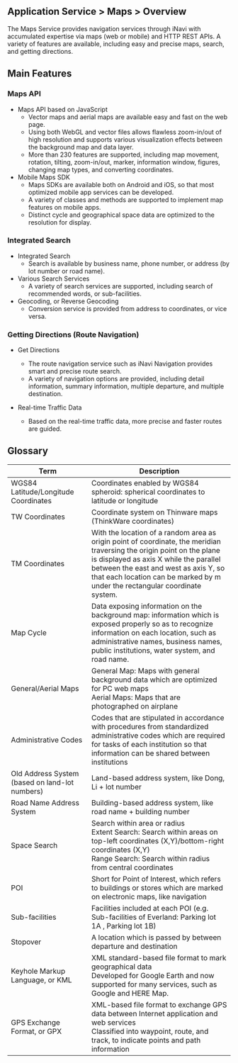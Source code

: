 ## Application Service > Maps > Overview

The Maps Service provides navigation services through iNavi with accumulated expertise via maps (web or mobile) and HTTP REST APIs. 
A variety of features are available, including easy and precise maps, search, and getting directions. 

## Main Features


### Maps API

- Maps API based on JavaScript 
    - Vector maps and aerial maps are available easy and fast on the web page.
    - Using both WebGL and vector files allows flawless zoom-in/out of high resolution and supports various visualization effects between the background map and data layer.  
    - More than 230 features are supported, including map movement, rotation, tilting, zoom-in/out, marker, information window, figures, changing map types, and converting coordinates. 
- Mobile Maps SDK 
    - Maps SDKs are available both on Android and iOS, so that most optimized mobile app services can be developed. 
    - A variety of classes and methods are supported to implement map features on mobile apps. 
    - Distinct cycle and geographical space data are optimized to the resolution for display.   

### Integrated Search

- Integrated Search 
    - Search is available by business name, phone number, or address (by lot number or road name). 
- Various Search Services
    - A variety of search services are supported, including search of recommended words, or sub-facilities. 
- Geocoding, or Reverse Geocoding
    - Conversion service is provided from address to coordinates, or vice versa.  

### Getting Directions (Route Navigation)  

- Get Directions 
    - The route navigation service such as iNavi Navigation provides smart and precise route search. 
    - A variety of navigation options are provided, including detail information, summary information, multiple departure, and multiple destination. 
    
- Real-time Traffic Data 
    - Based on the real-time traffic data, more precise and faster routes are guided. 


## Glossary

|Term| Description |
|---|---|
| WGS84 Latitude/Longitude Coordinates | Coordinates enabled by WGS84 spheroid: spherical coordinates to latitude or longitude |
| TW Coordinates | Coordinate system on Thinware maps (ThinkWare coordinates) |
| TM Coordinates | With the location of a random area as origin point of coordinate, the meridian traversing the origin point on the plane is displayed as axis X while the parallel between the east and west as axis Y, so that each location can be marked by m under the rectangular coordinate system. |
| Map Cycle | Data exposing information on the background map: information which is exposed properly so as to recognize information on each location, such as administrative names, business names, public institutions, water system, and road name. |
| General/Aerial Maps | General Map: Maps with general background data which are optimized for PC web maps  <br>Aerial Maps: Maps that are photographed on airplane <br>
| Administrative Codes | Codes that are stipulated in accordance with procedures from standardized administrative codes which are required for tasks of each institution so that information can be shared between institutions |
| Old Address System (based on land-lot numbers) | Land-based address system, like Dong, Li + lot number |
| Road Name Address System | Building-based address system, like road name + building number |
| Space Search | Search within area or radius <br>Extent Search: Search within areas on top-left coordinates (X,Y)/bottom-right coordinates (X,Y) <br>Range Search: Search within radius from central coordinates |
| POI | Short for Point of Interest, which refers to buildings or stores which are marked on electronic maps, like navigation  |
| Sub-facilities | Facilities included at each POI (e.g. Sub-facilities of Everland: Parking lot 1A , Parking lot 1B) |
| Stopover | A location which is passed by between departure and destination |
| Keyhole Markup Language, or KML | XML standard-based file format to mark geographical data <br>Developed for Google Earth and now supported for many services, such as Google and HERE Map.  |
| GPS Exchange Format, or GPX | XML-based file format to exchange GPS data between Internet application and web services  <br>Classified into waypoint, route, and track, to indicate points and path information  |
